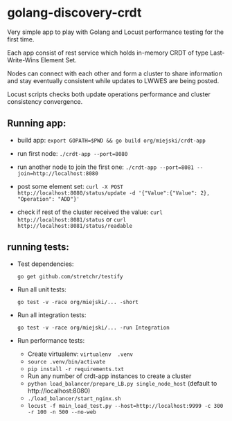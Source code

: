 # golang-discovery-crdt

Very simple app to play with Golang and Locust performance testing for the first time.

Each app consist of rest service which holds in-memory CRDT of type Last-Write-Wins Element Set.

Nodes can connect with each other and form a cluster to share information and stay eventually consistent while updates to LWWES are being posted.

Locust scripts checks both update operations performance and cluster consistency convergence.

## Running app:
* build app:
`export GOPATH=$PWD && go build org/miejski/crdt-app`

* run first node:
`./crdt-app --port=8080`
 
* run another node to join the first one:
`./crdt-app --port=8081 --join=http://localhost:8080`

* post some element set:
`curl -X POST http://localhost:8080/status/update -d '{"Value":{"Value": 2}, "Operation": "ADD"}'`

* check if rest of the cluster received the value:
    `curl http://localhost:8081/status` or `curl http://localhost:8081/status/readable`

## running tests:


* Test dependencies:
    
    `go get github.com/stretchr/testify`

* Run all unit tests:

    `go test -v -race org/miejski/... -short `
    
* Run all integration tests:   
       
    `go test -v -race org/miejski/... -run Integration`

* Run performance tests:
    * Create virtualenv: `virtualenv  .venv `
    * `source .venv/bin/activate`
    * `pip install -r requirements.txt`
    * Run any number of crdt-app instances to create a cluster
    * `python load_balancer/prepare_LB.py single_node_host` (default to http://localhost:8080)
    * `./load_balancer/start_nginx.sh`
    * `locust -f main_load_test.py --host=http://localhost:9999 -c 300 -r 100 -n 500 --no-web`
        